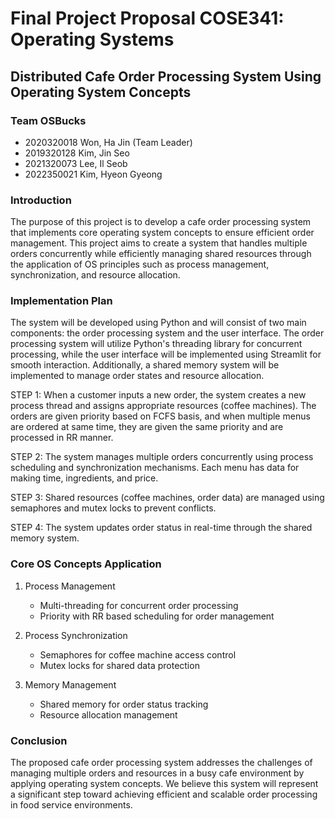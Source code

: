 # Final Project Proposal COSE341: Operating Systems

## Distributed Cafe Order Processing System Using Operating System Concepts

### Team OSBucks

- 2020320018 Won, Ha Jin (Team Leader)
- 2019320128 Kim, Jin Seo
- 2021320073 Lee, Il Seob
- 2022350021 Kim, Hyeon Gyeong

### Introduction

The purpose of this project is to develop a cafe order processing system that implements core operating system concepts to ensure efficient order management. This project aims to create a system that handles multiple orders concurrently while efficiently managing shared resources through the application of OS principles such as process management, synchronization, and resource allocation.

### Implementation Plan

The system will be developed using Python and will consist of two main components: the order processing system and the user interface. The order processing system will utilize Python's threading library for concurrent processing, while the user interface will be implemented using Streamlit for smooth interaction. Additionally, a shared memory system will be implemented to manage order states and resource allocation.

STEP 1: When a customer inputs a new order, the system creates a new process thread and assigns appropriate resources (coffee machines). The orders are given priority based on FCFS basis, and when multiple menus are ordered at same time, they are given the same priority and are processed in RR manner.

STEP 2: The system manages multiple orders concurrently using process scheduling and synchronization mechanisms. Each menu has data for making time, ingredients, and price.

STEP 3: Shared resources (coffee machines, order data) are managed using semaphores and mutex locks to prevent conflicts.

STEP 4: The system updates order status in real-time through the shared memory system.

### Core OS Concepts Application

1. Process Management

   - Multi-threading for concurrent order processing
   - Priority with RR based scheduling for order management

2. Process Synchronization

   - Semaphores for coffee machine access control
   - Mutex locks for shared data protection

3. Memory Management
   - Shared memory for order status tracking
   - Resource allocation management

### Conclusion

The proposed cafe order processing system addresses the challenges of managing multiple orders and resources in a busy cafe environment by applying operating system concepts. We believe this system will represent a significant step toward achieving efficient and scalable order processing in food service environments.
